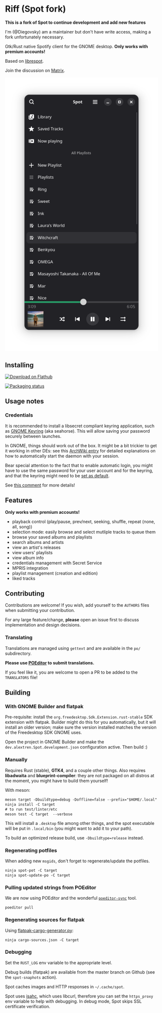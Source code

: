 # Riff (Spot fork)

**This is a fork of Spot to continue development and add new features**

I'm (@Diegovsky) am a maintainer but don't have write access, making a fork unfortunately necessary.

Gtk/Rust native Spotify client for the GNOME desktop. **Only works with premium accounts!**

Based on [librespot](https://github.com/librespot-org/librespot/).

Join the discussion on [Matrix](https://matrix.to/#/#spot-devel:matrix.org).

![Spot screenshot](./data/appstream/2.png)

## Installing

<a href='https://flathub.org/apps/details/dev.alextren.Spot'><img width='130' alt='Download on Flathub' src='https://flathub.org/assets/badges/flathub-badge-en.png'/></a>

[![Packaging status](https://repology.org/badge/vertical-allrepos/spot-client.svg)](https://repology.org/project/spot-client/versions)

## Usage notes

### Credentials

It is recommended to install a libsecret compliant keyring application, such as [GNOME Keyring](https://wiki.gnome.org/action/show/Projects/GnomeKeyring) (aka seahorse). This will allow saving your password securely between launches.

In GNOME, things should work out of the box. It might be a bit trickier to get it working in other DEs: see this [ArchWiki entry](https://wiki.archlinux.org/index.php/GNOME/Keyring) for detailed explanations on how to automatically start the daemon with your session.

Bear special attention to the fact that to enable automatic login, you might have to use the same password for your user account and for the keyring, and that the keyring might need to be [set as default](https://wiki.archlinux.org/index.php/GNOME/Keyring#Passwords_are_not_remembered).

See [this comment](https://github.com/xou816/spot/issues/92#issuecomment-801852593) for more details!

## Features

**Only works with premium accounts!**

- playback control (play/pause, prev/next, seeking, shuffle, repeat (none, all, song))
- selection mode: easily browse and select mutliple tracks to queue them
- browse your saved albums and playlists
- search albums and artists
- view an artist's releases
- view users' playlists
- view album info
- credentials management with Secret Service
- MPRIS integration
- playlist management (creation and edition)
- liked tracks

## Contributing

Contributions are welcome! If you wish, add yourself to the `AUTHORS` files when submitting your contribution.

For any large feature/change, **please** open an issue first to discuss implementation and design decisions.

### Translating

Translations are managed using `gettext` and are available in the `po/` subdirectory.

**Please use [POEditor](https://poeditor.com/join/project?hash=xfVrpQfRBM) to submit translations.**

If you feel like it, you are welcome to open a PR to be added to the `TRANSLATORS` file!

## Building

### With GNOME Builder and flatpak

Pre-requisite: install the `org.freedesktop.Sdk.Extension.rust-stable` SDK extension with flatpak. Builder might do this for you automatically, but it will install an older version; make sure  the version installed matches the version of the Freedesktop SDK GNOME uses.

Open the project in GNOME Builder and make the `dev.alextren.Spot.development.json` configuration active. Then build :)

### Manually

Requires Rust (stable), **GTK4**, and a couple other things. Also requires **libadwaita** and **blueprint-compiler**: they are not packaged on all distros at the moment, you might have to build them yourself!

With meson:

```
meson target -Dbuildtype=debug -Doffline=false --prefix="$HOME/.local"
ninja install -C target
# to run test/linter/etc
meson test -C target  --verbose
```

This will install a `.desktop` file among other things, and the spot executable will be put in `.local/bin` (you might want to add it to your path).

To build an optimized release build, use `-Dbuildtype=release` instead.

### Regenerating potfiles

When adding new `msgids`, don't forget to regenerate/update the potfiles.

```
ninja spot-pot -C target
ninja spot-update-po -C target
```

### Pulling updated strings from POEditor

We are now using POEditor and the wonderful [`poeditor-sync`](https://github.com/mick88/poeditor-sync) tool.

```
poeditor pull
```

### Regenerating sources for flatpak

Using [flatpak-cargo-generator.py](https://github.com/flatpak/flatpak-builder-tools/tree/master/cargo):

```
ninja cargo-sources.json -C target
```

### Debugging

Set the `RUST_LOG` env variable to the appropriate level.

Debug builds (flatpak) are available from the master branch on Github (see the `spot-snaphots` action).

Spot caches images and HTTP responses in `~/.cache/spot`.

Spot uses [isahc](https://github.com/sagebind/isahc), which uses libcurl, therefore you can set the `https_proxy` env variable to help with debugging. In debug mode, Spot skips SSL certificate verification.
